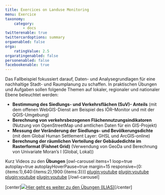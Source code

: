 ```yaml
---
title: Exercices on Landuse Monitoring
menu: Exercice
taxonomy:
    category:
        - docs
twitterenable: true
twittercardoptions: summary
orgaenabled: false
orga:
    ratingValue: 2.5
orgaratingenabled: false
personenabled: false
facebookenable: true
---
```


Das Fallbeispiel fokussiert darauf, Daten- und Analysegrundlagen für eine nachhaltige Stadt- und Raumplanung zu schaffen. In praktischen Übungen und Aufgaben sollen folgende Themen auf lokaler, regionaler und nationaler Ebene beleuchtet werden:

*	**Bestimmung des Siedlungs- und Verkehrsflächen (SuV)- Anteils** (mit dem offenen WebGIS-Dienst am Beispiel des IÖR–Monitor und mit der QGIS-Umgebung)
*	**Berechnung von verkehrsbezogenen Flächennutzungsindikatoren** (Nutzung von OpenStreetMap und amtlichen Daten für ein GIS-Projekt)
*	**Messung der Veränderung der Siedlungs- und Bevölkerungsdichte** (mit dem Global Human Settlement Layer: GHSL und ArcGIS-online)
*   **Berechnung der räumlichen Verteilung der Gebäudedichte im Rasterformat (Fishnet Grid)** (Verwendung von GeoDa und Berechnung von Univariate Moran’s I (Global, Lokal))


Kurz Videos zu den **Übungen**
[owl-carousel items=1 loop=true autoplay=true autoplayHoverPause=true margin=15 responsive={0:{items:1},640:{items:2},1900:{items:3}}]
[plugin:youtube](https://youtu.be/NuzP9f4Y1xo)
[plugin:youtube](https://youtu.be/Twc55NtcbxA)
[plugin:youtube](https://youtu.be/OObsu6H8k8Q)
[plugin:youtube](https://youtu.be/vPv6tX6C43o)
[/owl-carousel]


[center]<a href="https://ilias.opengeoedu.de/ilias/goto.php?target=crs_283&client_id=opengeoedu" markdown="1" target="_blank">![](/images/exercise.png?resize=200,200)Hier geht es weiter zu den Übungen (ILIAS)</a>[/center]
